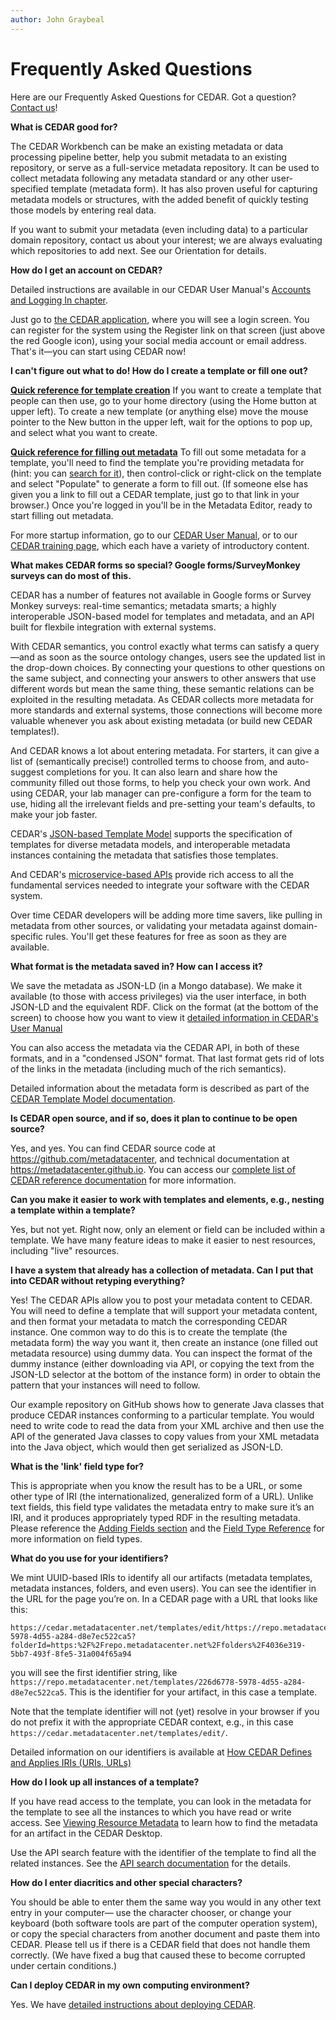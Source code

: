 ```yaml
---
author: John Graybeal
---
```

# Frequently Asked Questions

Here are our Frequently Asked Questions for CEDAR. Got a question? [Contact us](https://metadatacenter.org/contact "Contact us")!

**What is CEDAR good for?**

The CEDAR Workbench can be make an existing metadata or data processing pipeline better, 
help you submit metadata to an existing repository, or serve as a full-service metadata repository. It can be used to collect metadata following any metadata standard or
any other user-specified template (metadata form). It has also proven useful for capturing metadata models or structures, with the added benefit of quickly testing those models by
entering real data.

If you want to submit your metadata (even including data) to a particular domain repository, contact us about your interest; we are always evaluating which repositories to add next. See our Orientation for details.

**How do I get an account on CEDAR?**

Detailed instructions are available in our 
CEDAR User Manual's [Accounts and Logging In chapter](https://metadatacenter.github.io/cedar-manual/basic_topics/a1_accounts_and_logging_in/).

Just go to [the CEDAR application](https://cedar.metadatacenter.org), where you will see a login screen. You can register for the system using the Register link on that screen (just above the red Google icon), using your social media account or email address. That's it—you can start using CEDAR now!

**I can't figure out what to do! How do I create a template or fill one out?**

**[Quick reference for template creation](https://metadatacenter.github.io/cedar-manual/cedar_templates/c2_building_basic_templates/)**  If you want to create a template that people can then use, go to your home directory (using the Home button at upper left). To create a new template (or anything else) move the mouse pointer to the New button in the upper left, wait for the options to pop up, and select what you want to create.

**[Quick reference for filling out metadata](https://metadatacenter.github.io/cedar-manual/basic_topics/a5_filling_out_creating_metadata/)**  To fill out some metadata for a template, you'll need to find the template you're providing metadata for (hint: you can [search for it](https://metadatacenter.github.io/cedar-manual/basic_topics/a2_finding_resources/)), then control-click or right-click on the template and select "Populate" to generate a form to fill out. (If someone else has given you a link to fill out a CEDAR template, just go to that link in your browser.) Once you're logged in you'll be in the Metadata Editor, ready to start filling out metadata.

For more startup information, go to our [CEDAR User Manual](https://metadatacenter.github.io/cedar-manual/), or to our [CEDAR training page](https://more.metadatacenter.org/tools-training/training-cedar), 
which each have a variety of introductory content.

**What makes CEDAR forms so special? Google forms/SurveyMonkey surveys can do most of this.**

CEDAR has a number of features not available in Google forms or Survey Monkey surveys: real-time semantics; metadata smarts; a highly interoperable JSON-based model for 
templates and metadata, and an API built for flexbile integration with external systems.

With CEDAR semantics, you control exactly what terms can satisfy a query—and as soon as the source ontology changes, users see the updated list in the drop-down choices. By connecting your questions to other questions on the same subject, and connecting your answers to other answers that use different words but mean the same thing, these semantic relations can be exploited in the resulting metadata. As CEDAR collects more metadata for more standards and external systems, those connections will become more valuable whenever you ask about existing metadata (or build new CEDAR templates!).

And CEDAR knows a lot about entering metadata. For starters, it can give a list of (semantically precise!) controlled terms to choose from, and auto-suggest completions for you. It can also learn and share how the community filled out those forms, to help you check your own work. And using CEDAR, your lab manager can pre-configure a form for the team to use, hiding all the irrelevant fields and pre-setting your team's defaults, 
to make your job faster.

CEDAR's [JSON-based Template Model](https://metadatacenter.org/tools-training/outreach/cedar-template-model) supports the specification of 
templates for diverse metadata models, and interoperable metadata instances 
containing the metadata that satisfies those templates.

And CEDAR's [microservice-based APIs](https://more.metadatacenter.org/tools-training/cedar-api) provide rich access to all the fundamental services needed to integrate your software with the CEDAR system.

Over time CEDAR developers will be adding more time savers, like pulling in metadata from other sources, or validating your metadata against domain-specific rules. You'll get these features for free as soon as they are available.

**What format is the metadata saved in? How can I access it?**

We save the metadata as JSON-LD (in a Mongo database). We make it available (to those with access privileges) via the user interface, in both JSON-LD and the equivalent RDF. Click on the format (at the bottom of the screen) to choose how you want to view it 
[detailed information in CEDAR's User Manual](https://metadatacenter.github.io/cedar-manual/sections/a3/4_viewing_resource_as_raw_metadata/)

You can also access the metadata via the CEDAR API, in both of these formats, and in a "condensed JSON" format. That last format gets rid of lots of the links in the metadata 
(including much of the rich semantics).

Detailed information about the metadata form is described as part of the 
[CEDAR Template Model documentation](https://metadatacenter.org/tools-training/outreach/cedar-template-model).

**Is CEDAR open source, and if so, does it plan to continue to be open source?**

Yes, and yes. You can find CEDAR source code at https://github.com/metadatacenter, and technical documentation at https://metadatacenter.github.io. 
You can access our [complete list of CEDAR reference documentation](https://more.metadatacenter.org/references) for more information.

**Can you make it easier to work with templates and elements, e.g., nesting a template within a template?**

Yes, but not yet. Right now, only an element or field can be included within a template. We have many feature ideas to make it easier to nest resources, including "live" resources.

**I have a system that already has a collection of metadata. Can I put that into CEDAR without retyping everything?**

Yes! The CEDAR APIs allow you to post your metadata content to CEDAR. You will need to define a template that will support your metadata content, and then format your metadata to match the corresponding CEDAR instance. One common way to do this is to create the template (the metadata form) the way you want it, then create an instance (one filled out metadata resource) using dummy data. You can inspect the format of the dummy instance (either downloading via API, or copying the text from the JSON-LD selector at the bottom of the instance form) in order to obtain the pattern that your instances will need to follow.

Our example repository on GitHub shows how to generate Java classes that produce CEDAR instances conforming to a particular template. You would need to write code to read the data from your XML archive and then use the API of the generated Java classes to copy values from your XML metadata into the Java object, which would then get serialized as JSON-LD.

**What is the 'link' field type for?**

This is appropriate when you know the result has to be a URL, or some other type of IRI (the internationalized, generalized form of a URL). Unlike text fields, this field type validates the metadata entry to make sure it’s an IRI, and it produces appropriately typed RDF in the resulting metadata. Please reference the [Adding Fields section](https://metadatacenter.github.io/cedar-manual/sections/c2/2_adding_fields/)
and the [Field Type Reference](https://metadatacenter.github.io/cedar-manual/sections/c2/field_type_reference/)
for more information on field types.

**What do you use for your identifiers?**

We mint UUID-based IRIs to identify all our artifacts (metadata templates, metadata instances, folders, and even users). You can see the identifier in the URL for the page you’re on. In a CEDAR page with a URL that looks like this:
```
https://cedar.metadatacenter.net/templates/edit/https://repo.metadatacenter.net/templates/226d6778-5978-4d55-a284-d8e7ec522ca5?folderId=https:%2F%2Frepo.metadatacenter.net%2Ffolders%2F4036e319-5bb7-493f-8fe5-31a004f65a94
```
you will see the first identifier string, like `https://repo.metadatacenter.net/templates/226d6778-5978-4d55-a284-d8e7ec522ca5`. This is the identifier for your artifact, in this case a template.

Note that the template identifier will not (yet) resolve in your browser if you do not prefix it with the appropriate CEDAR context, e.g., in this case `https://cedar.metadatacenter.net/templates/edit/`.

Detailed information on our identifiers is available at [How CEDAR Defines and Applies IRIs (URIs, URLs)](https://metadatacenter.github.io/cedar-manual/sections/c4/how_cedar_defines_and_accesses_identifiers/)


**How do I look up all instances of a template?**

If you have read access to the template, 
you can look in the metadata for the template to see all the instances
to which you have read or write access. See [Viewing Resource Metadata](https://metadatacenter.github.io/cedar-manual/a3/5_viewing_resource_metadata/)
to learn how to find the metadata for an artifact in the CEDAR Desktop.

Use the API search feature with the identifier of the template to find all the related instances. See the [API search documentation](https://resource.metadatacenter.org/api/#!/Template32Instances/get_search) for the details. 

**How do I enter diacritics and other special characters?**

You should be able to enter them the same way you would in any other text entry in your computer—
use the character chooser, or change your keyboard (both software tools are part of the computer operation system),
or copy the special characters from another document and paste them into CEDAR.
Please tell us if there is a CEDAR field that does not handle them correctly.
(We have fixed a bug that caused these to become corrupted under certain conditions.)

**Can I deploy CEDAR in my own computing environment?**

Yes. We have [detailed instructions about deploying CEDAR](https://metadatacenter.readthedocs.io/en/latest/install-overview/).
